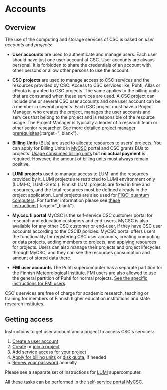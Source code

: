 # Accounts

## Overview

The use of the computing and storage services of CSC is based on _user accounts_ and _projects_:

*   **User accounts** are used to authenticate and manage users. Each user should have just one user account at CSC.  User accounts are always personal. It is forbidden to share the credentials of an account with other persons or allow other persons to use the account.

*   **CSC projects** are used to manage access to CSC services and the resources provided by CSC. Access to CSC services like, Puhti, Allas or cPouta 
is granted to CSC projects. The same applies to the billing units that are consumed when these services are used.
A CSC project can include one or several CSC user accounts and one user account can be a member in several projects. Each CSC project must have a Project Manager, who creates the project, manages the user accounts and services that belong to the project and is responsible of the resource usage.
The Project Manager is typically a leader of a research team or other senior researcher. See more detailed [project manager prerequisites](https://research.csc.fi/en/prerequisites-for-a-project-manager){:target="_blank"}.

*   **Billing Units** (BUs) are used to allocate resources to users' projects. You can apply for Billing Units in [MyCSC](https://my.csc.fi) portal and CSC grants BUs to projects. [Usage consumes billing units](billing.md) but **no actual payment** is required.
However, the amount of billing units must always remain positive.

*   **LUMI projects** used to manage access to LUMI and the resources provided by it. LUMI projects are restricted to LUMI environment only (LUMI-C, LUMI-G etc.). Finnish LUMI projects are fixed in time and resources, and the total resources must be defined already in the project application. Lumi projects are also used for [FiQCI quantum computers](../computing/quantum-computing/access.md). For further information please see [these instructions](https://www.lumi-supercomputer.eu/get-started-2021/users-in-finland/){:target="_blank"}. 

*   **My.csc.fi portal** MyCSC is the self-service CSC customer portal for research and education customers and end-users. MyCSC is also available for any other CSC customer or end-user, if they have CSC user accounts according to the CSCID policies.
MyCSC portal offers users the functionality for registering CSC user accounts, creating computing or data projects, adding members to projects, and applying resources for projects. Users can also manage their projects and project lifecycles through MyCSC, and they can see the resources consumption and amount of stored data there.

*   **FMI user accounts** The Puhti supercomputer has a separate partition for the Finnish Meteorological Institute. FMI users are also allowed to use the general partition of Puhti for normal projects. [See the specific instructions for FMI users](fmi.md).


CSC's services are free of charge for academic research, teaching or training for members of Finnish higher education
institutions and state research institutes.

## Getting access

Instructions to get user account and a project to access CSC's services:

1. [Create a user account](how-to-create-new-user-account.md)
1. [Create](how-to-create-new-project.md) or
   [join a project](how-to-add-members-to-project.md)
1. [Add service access for your project](how-to-add-service-access-for-project.md)
1. [Apply for billing units](how-to-apply-for-billing-units.md) or
   [disk quota](how-to-increase-disk-quotas.md), if needed
1. [Renew your password](how-to-change-password.md) annually

Please see a separate set of instructions for [LUMI](https://docs.lumi-supercomputer.eu/firststeps/getstarted/) supercomputer.

All these tasks can be performed in the
[self-service portal MyCSC](https://my.csc.fi).



